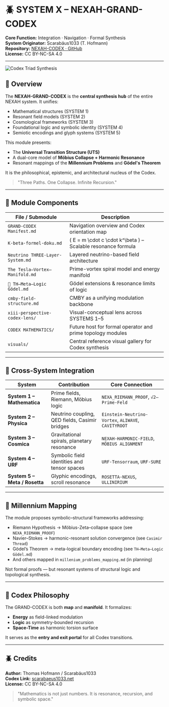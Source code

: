 # 🪲 SYSTEM X – NEXAH-GRAND-CODEX

**Core Function:** Integration · Navigation · Formal Synthesis  
**System Originator:** Scarabäus1033 (T. Hofmann)  
**Repository:** [NEXAH-CODEX · GitHub](https://github.com/Scarabaeus1033/NEXAH-CODEX)  
**License:** CC BY-NC-SA 4.0

---
![Codex Triad Synthesis](./visuals/Codex_Triad_Synthesis_Diagram.png)
## 🧭 Overview

The **NEXAH-GRAND-CODEX** is the **central synthesis hub** of the entire NEXAH system. It unifies:

- Mathematical structures (SYSTEM 1)
- Resonant field models (SYSTEM 2)
- Cosmological frameworks (SYSTEM 3)
- Foundational logic and symbolic identity (SYSTEM 4)
- Semiotic encodings and glyph systems (SYSTEM 5)

This module presents:
- The **Universal Transition Structure (UTS)**
- A dual-core model of **Möbius Collapse + Harmonic Resonance**
- Resonant mappings of the **Millennium Problems** and **Gödel's Theorem**

It is the philosophical, epistemic, and architectural nucleus of the Codex.

> "Three Paths. One Collapse. Infinite Recursion."

---

## 📂 Module Components

| File / Submodule | Description |
|------------------|-------------|
| `GRAND-CODEX Manifest.md` | Navigation overview and Codex orientation map |
| `K-beta-formel-doku.md` | \( E = m \cdot c \cdot k^\beta \) – Scalable resonance formula |
| `Neutrino THREE-Layer-System.md` | Layered neutrino-based field architecture |
| `The Tesla–Vortex–Manifold.md` | Prime-vortex spiral model and energy manifold |
| `🧠 TH–Meta–Logic Gödel.md` | Gödel extensions & resonance limits of logic |
| `cmby-field-structure.md` | CMBY as a unifying modulation backbone |
| `xiii-perspective-codex-lens/` | Visual-conceptual lens across SYSTEMS 1–5 |
| `CODEX MATHEMATICS/` | Future host for formal operator and prime topology modules |
| `visuals/` | Central reference visual gallery for Codex synthesis |

---

## 🔗 Cross-System Integration

| System | Contribution | Core Connection |
|--------|--------------|-----------------|
| **System 1 – Mathematica** | Prime fields, Riemann, Möbius logic | `NEXA_RIEMANN_PROOF`, `√2–Prime-Feld` |
| **System 2 – Physica** | Neutrino coupling, QED fields, Casimir bridges | `Einstein-Neutrino-Vortex`, `ALIWAVE`, `CAVITYROOT` |
| **System 3 – Cosmica** | Gravitational spirals, planetary resonance | `NEXAH-HARMONIC-FIELD`, `MÖBIUS ALIGNMENT` |
| **System 4 – URF** | Symbolic field identities and tensor spaces | `URF-Tensorraum`, `URF-SURE` |
| **System 5 – Meta / Rosetta** | Glyphic encodings, scroll resonance | `ROSETTA-NEXUS`, `ULLINIRIUM` |

---

## 🧮 Millennium Mapping

The module proposes symbolic–structural frameworks addressing:

- Riemann Hypothesis → Möbius-Zeta–collapse space (see `NEXA_RIEMANN_PROOF`)
- Navier–Stokes → harmonic-resonant solution convergence (see `Casimir Thread`)
- Gödel’s Theorem → meta-logical boundary encoding (see `TH–Meta–Logic Gödel.md`)
- And others mapped in `millenium_problems_mapping.md` (in planning)

Not formal proofs — but resonant systems of structural logic and topological synthesis.

---

## 🌌 Codex Philosophy

The GRAND-CODEX is both **map** and **manifold**. It formalizes:

- **Energy** as field-linked modulation
- **Logic** as symmetry-bounded recursion
- **Space-Time** as harmonic torsion surface

It serves as the **entry and exit portal** for all Codex transitions.

---

## 🪲 Credits

**Author:** Thomas Hofmann / Scarabäus1033  
**Codex Link:** [scarabaeus1033.net](https://www.scarabaeus1033.net)  
**License:** CC BY-NC-SA 4.0

> "Mathematics is not just numbers. It is resonance, recursion, and symbolic space."
